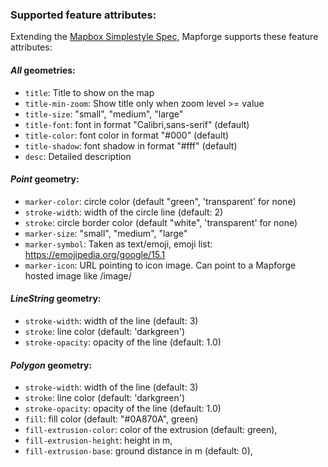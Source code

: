 ### Supported feature attributes:

Extending the [Mapbox Simplestyle Spec](https://github.com/mapbox/simplestyle-spec/tree/master/1.1.0), Mapforge supports these feature attributes: 

#### *All* geometries: 

* `title`: Title to show on the map
* `title-min-zoom`: Show title only when zoom level >= value 
* `title-size`: "small", "medium", "large"
* `title-font`: font in format "Calibri,sans-serif" (default)
* `title-color`: font color in format "#000" (default)
* `title-shadow`: font shadow in format "#fff" (default)
* `desc`: Detailed description

#### *Point* geometry: 

* `marker-color`: circle color (default "green", 'transparent' for none)
* `stroke-width`: width of the circle line (default: 2)
* `stroke`: circle border color (default "white", 'transparent' for none)
* `marker-size`: "small", "medium", "large"
* `marker-symbol`: Taken as text/emoji, emoji list: https://emojipedia.org/google/15.1
* `marker-icon`: URL pointing to icon image. Can point to a Mapforge hosted image like /image/<id>

#### *LineString* geometry: 

* `stroke-width`: width of the line (default: 3)
* `stroke`: line color (default: 'darkgreen')
* `stroke-opacity`: opacity of the line (default: 1.0)

#### *Polygon* geometry: 

* `stroke-width`: width of the line (default: 3)
* `stroke`: line color (default: 'darkgreen')
* `stroke-opacity`: opacity of the line (default: 1.0)
* `fill`: fill color (default: "#0A870A", green)
* `fill-extrusion-color`: color of the extrusion (default: green),
* `fill-extrusion-height`: height in m,
* `fill-extrusion-base`: ground distance in m (default: 0),
